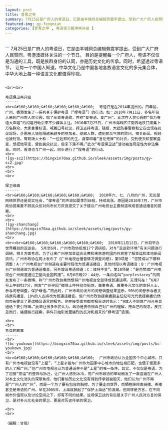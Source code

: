 ```yaml
---
layout: post
title: 普粵之爭
summary: 7月25日是广府人的粤语日，它是由羊城网总编辑劳震宇提出，受到广大广府人民赞同，粤港澳媒体关注的一个节日。目的是提醒每一个广府人，粤语不仅仅是沟通的工具，既是族群身份的认同，亦是历史文化的传承。同时，希望透过粤语节，让每一个中国人知道，中华文化乃是中国各地各族语言文化的多元集合体，中华大地上每一种语言文化都值得珍视。
featured-img: gy-fengmian
categories: [普粵之爭 , 粤语保卫戰爭再升级 ]
---
```


<br>
```
    7月25日是广府人的粤语日，它是由羊城网总编辑劳震宇提出，受到广大广府人民赞同，粤港澳媒体关注的一个节日。
目的是提醒每一个广府人，粤语不仅仅是沟通的工具，既是族群身份的认同，亦是历史文化的传承。同时，希望透过粤语节，
让每一个中国人知道，中华文化乃是中国各地各族语言文化的多元集合体，中华大地上每一种语言文化都值得珍视。

```

<br><br>

粤语保卫再升级
------
<br>&#160;&#160;&#160;&#160;&#160;&#160;  粤语日是在2014年提出的。四年前，广州、香港发生了一系列关于保护粤语（“撑粤语”）的行动。如：2010年7月11日，多名年轻人来到广州市人民公园，唱了三首粤语歌，并称“爱粤语，爱广州”。此次在人民公园的“我为粤语大声唱”的闪唱行动引来不少媒体关注。2010年7月25日，广州市海珠区江南西地铁口聚集上万名群众，大家拿着标语，喊着口号抗议，捍卫支持粤语，随后，大批防暴警察和公安出现在抗议现场，企图用人墙阻隔越来越多的参加者，驱散人群，遭到民众气愤的质问。相关新闻、视频也被封锁。有现场人士称：“一位姓郑的先生，身穿印着“言论无罪”的衬衣，受到便衣和警察盘查，想把他带走，受到民众抗议，后来下落不明。”此次“粤语保卫战”活动被当局定性为非法集会。同时，香港也与广州一起，同步进行了“撑粤语”的行动。
<br>
![gy-sc2](https://bingxin70aa.github.io/sleek/assets/img/posts/gy-sc2.jpg)
<br>
<br>
<br>

保卫缘由
------
<br>&#160;&#160;&#160;&#160;&#160;&#160;  2010年六、七、八月的广州，无论是网络世界还是现实社会，“撑粤语”的声浪如夏季烈日般，持续高涨。原因是2010年7月，广州市政协提案委不顾民众反对向市长万庆良提交了关于建议广州电视台主要频道改成普通话播音的提案。
<br>
<br>
![gy-shanchang](https://bingxin70aa.github.io/sleek/assets/img/posts/gy-shanchang.jpg)
<br>
<br><br>&#160;&#160;&#160;&#160;&#160;&#160;  2010年11月12日，广州将举办世界瞩目的亚运会。 5月至6月，广州市政协组成17个调研组，对与“亚运软环境”有关问题进行调研。相关方面考虑，为了让来广州参加亚运会比赛和来旅游的国内外宾客了解亚运和本地新闻资讯，广州市政协在网上发布了《广州电视台播音情况调查问卷》，第9项是：“您赞成以下哪种调整：A：广州电视台广州频道在主要时段改为普通话播音，其他时段以粤语播音；B：广州电视台广州频道改为普通话播音，另外增设粤语频道；C：维持不变”。第10项是：“是否赞成广州电视台广州频道通过卫星向全国转播”。6月6日晚22：44分，一条由名叫“purplestacey”的网友发布了一条微博，称“广州市政协竟然想将广州电视台全部转成普通话啊。天理何在！”6月7号上午8时27分，网友“广州仔囡”微博上呼吁给位街坊，尊重粤语、尊重多元文化的友好人士，参与问卷调查，保护母语。”而此时，广州市政协发布的问卷调查结果显示，90%的问卷参与者支持原有播音，10%的人支持改为普通话播音。但广州市政协提案委副主任纪可光代表提案委仍然向市长提交了更改播音语言的报告。他在接受南方都市报采访时表示：“9成人不同意广州台用普通话？要引导嘛。”此举让很多市民认为，政协是要依照自己对广州的理解，用自己的观念，反民意而行，强硬推行提案，事件开始引发更强烈的反对和后来的“撑粤语”浪潮。
    
<br>
<br>  
各自的故事
------
<br>
![bc-youkown](https://bingxin70aa.github.io/sleek/assets/img/posts/bc-youkown.jpg)
<br>
<br>&#160;&#160;&#160;&#160;&#160;&#160;  广州市政协认为全国五个中心城市，只有广州市电视台没有“上星”，“上星才能与广州作为国家中心城市的地位相匹配，也便于使更多的人了解广州。”但广州市电视台认为普通话并不是“上星”的唯一条件。其实，不仅仅是粤语，为了迎接“亚运”的整饰与拆迁，让广州人感到冰冷，而广州市政协的举动触发了一直盘踞在广州人对本土文化消失的深厚焦虑，他们害怕历史文化没有得到传承就被毁灭，他们认为广州不再是“广州人的广州”，而是一个为了要有包容的胸襟，为了要走向世界，而牺牲掉岭南骑楼、茶楼甚至是粤语的广州。早在2005年，上海就掀起了“保护上海话”的浪潮。但同样是方言，在不同城市价值观以及讨论空间之下，却有不同的结果。这场保卫战的背后是关于广州人民对方言的保卫，是对多元化社会的保卫，更是对历史传承的保卫。

<br>
<br>

（編輯：甘瑜）
